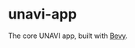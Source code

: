 # unavi-app

<!-- cargo-rdme start -->

The core UNAVI app, built with [Bevy](https://bevyengine.org/).

<!-- cargo-rdme end -->
